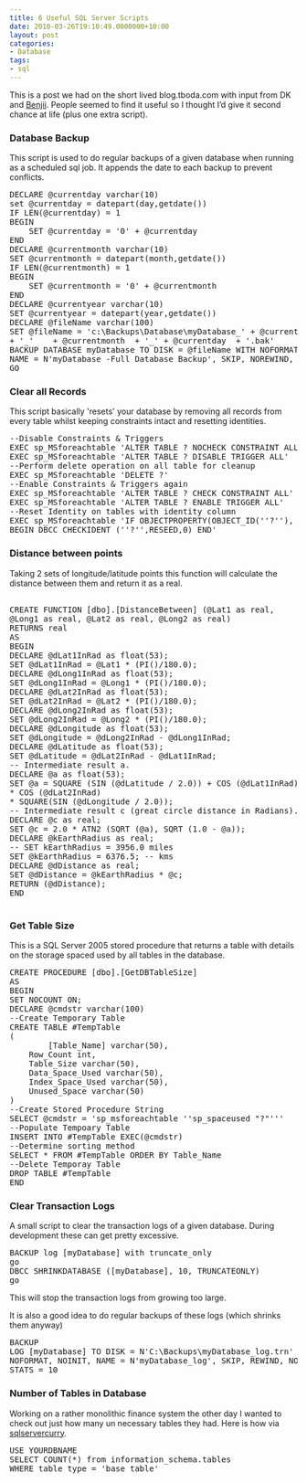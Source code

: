 ```yaml
---
title: 6 Useful SQL Server Scripts
date: 2010-03-26T19:10:49.0000000+10:00
layout: post
categories:
- Database
tags:
- sql
---
```


This is a post we had on the short lived blog.tboda.com with input from DK and <a href="http://benjii.me">Benjii</a>. People seemed to find it useful so I thought I’d give it second chance at life (plus one extra script).

<h3>Database Backup</h3>

This script is used to do regular backups of a given database when running as a scheduled sql job. It appends the date to each backup to prevent conflicts.

<pre class="prettyprint">DECLARE @currentday varchar(10)
set @currentday = datepart(day,getdate())
IF LEN(@currentday) = 1
BEGIN
	SET @currentday = '0' + @currentday
END
DECLARE @currentmonth varchar(10)
SET @currentmonth = datepart(month,getdate())
IF LEN(@currentmonth) = 1
BEGIN
	SET @currentmonth = '0' + @currentmonth
END
DECLARE @currentyear varchar(10)
SET @currentyear = datepart(year,getdate())
DECLARE @fileName varchar(100)
SET @fileName = 'c:\Backups\Database\myDatabase_' + @currentyear
+ '_'	 + @currentmonth  + '_' + @currentday  + '.bak'
BACKUP DATABASE myDatabase TO DISK = @fileName WITH NOFORMAT, INIT,
NAME = N'myDatabase -Full Database Backup', SKIP, NOREWIND, NOUNLOAD,  STATS = 10
GO</pre>

<h3>Clear all Records</h3>

This script basically 'resets' your database by removing all records from every table whilst keeping constraints intact and resetting identities.

<pre class="prettyprint">--Disable Constraints &amp; Triggers
EXEC sp_MSforeachtable 'ALTER TABLE ? NOCHECK CONSTRAINT ALL'
EXEC sp_MSforeachtable 'ALTER TABLE ? DISABLE TRIGGER ALL'
--Perform delete operation on all table for cleanup
EXEC sp_MSforeachtable 'DELETE ?'
--Enable Constraints &amp; Triggers again
EXEC sp_MSforeachtable 'ALTER TABLE ? CHECK CONSTRAINT ALL'
EXEC sp_MSforeachtable 'ALTER TABLE ? ENABLE TRIGGER ALL'
--Reset Identity on tables with identity column
EXEC sp_MSforeachtable 'IF OBJECTPROPERTY(OBJECT_ID(''?''), ''TableHasIdentity'') = 1
BEGIN DBCC CHECKIDENT (''?'',RESEED,0) END'</pre>

<h3>Distance between points</h3>

Taking 2 sets of longitude/latitude points this function will calculate the distance between them and return it as a real.

<pre class="prettyprint">

CREATE FUNCTION [dbo].[DistanceBetween] (@Lat1 as real,
@Long1 as real, @Lat2 as real, @Long2 as real)
RETURNS real
AS
BEGIN
DECLARE @dLat1InRad as float(53);
SET @dLat1InRad = @Lat1 * (PI()/180.0);
DECLARE @dLong1InRad as float(53);
SET @dLong1InRad = @Long1 * (PI()/180.0);
DECLARE @dLat2InRad as float(53);
SET @dLat2InRad = @Lat2 * (PI()/180.0);
DECLARE @dLong2InRad as float(53);
SET @dLong2InRad = @Long2 * (PI()/180.0);
DECLARE @dLongitude as float(53);
SET @dLongitude = @dLong2InRad - @dLong1InRad;
DECLARE @dLatitude as float(53);
SET @dLatitude = @dLat2InRad - @dLat1InRad;
-- Intermediate result a.
DECLARE @a as float(53);
SET @a = SQUARE (SIN (@dLatitude / 2.0)) + COS (@dLat1InRad)
* COS (@dLat2InRad)
* SQUARE(SIN (@dLongitude / 2.0));
-- Intermediate result c (great circle distance in Radians).
DECLARE @c as real;
SET @c = 2.0 * ATN2 (SQRT (@a), SQRT (1.0 - @a));
DECLARE @kEarthRadius as real;
-- SET kEarthRadius = 3956.0 miles
SET @kEarthRadius = 6376.5; -- kms
DECLARE @dDistance as real;
SET @dDistance = @kEarthRadius * @c;
RETURN (@dDistance);
END

</pre>

<h3>Get Table Size</h3>

This is a SQL Server 2005 stored procedure that returns a table with details on the storage spaced used by all tables in the database.

<pre class="prettyprint">CREATE PROCEDURE [dbo].[GetDBTableSize]
AS
BEGIN
SET NOCOUNT ON;
DECLARE @cmdstr varchar(100)
--Create Temporary Table
CREATE TABLE #TempTable
(
        [Table_Name] varchar(50),
	Row_Count int,
	Table_Size varchar(50),
	Data_Space_Used varchar(50),
	Index_Space_Used varchar(50),
	Unused_Space varchar(50)
)
--Create Stored Procedure String
SELECT @cmdstr = 'sp_msforeachtable ''sp_spaceused "?"'''
--Populate Tempoary Table
INSERT INTO #TempTable EXEC(@cmdstr)
--Determine sorting method
SELECT * FROM #TempTable ORDER BY Table_Name
--Delete Temporay Table
DROP TABLE #TempTable
END</pre>
<h3>Clear Transaction Logs</h3>
A small script to clear the transaction logs of a given database. During development these can get pretty excessive.
<pre class="prettyprint">BACKUP log [myDatabase] with truncate_only
go
DBCC SHRINKDATABASE ([myDatabase], 10, TRUNCATEONLY)
go</pre>
This will stop the transaction logs from growing too large.

It is also a good idea to do regular backups of these logs (which shrinks them anyway)

<pre class="prettyprint">BACKUP
LOG [myDatabase] TO DISK = N'C:\Backups\myDatabase_log.trn' WITH
NOFORMAT, NOINIT, NAME = N'myDatabase_log', SKIP, REWIND, NOUNLOAD,
STATS = 10</pre>

<h3>Number of Tables in Database</h3>

Working on a rather monolithic finance system the other day I wanted to check out just how many un necessary tables they had. Here is how via <a href="http://www.sqlservercurry.com/2008/06/count-number-of-tables-in-sql-server.html">sqlservercurry</a>.

<pre class="prettyprint">USE YOURDBNAME
SELECT COUNT(*) from information_schema.tables
WHERE table_type = 'base table'</pre>